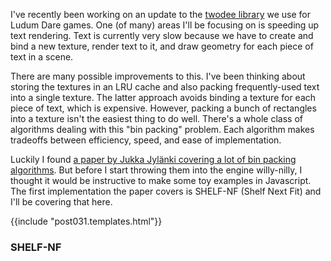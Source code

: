 I've recently been working on an update to the
[twodee library](https://github.com/pikkpoiss/twodee) we use for Ludum Dare
games.  One (of many) areas I'll be focusing on is speeding up text rendering.
Text is currently very slow because we have to create and bind a new texture,
render text to it, and draw geometry for each piece of text in a scene.

There are many possible improvements to this.  I've been thinking about
storing the textures in an LRU cache and also packing frequently-used text
into a single texture. The latter
approach avoids binding a texture for each piece of text, which is expensive.
However, packing a bunch of rectangles into a texture isn't the easiest
thing to do well.  There's a whole class of algorithms dealing with this
"bin packing" problem.  Each algorithm makes tradeoffs between efficiency,
speed, and ease of implementation.

Luckily I found [a paper by Jukka Jylänki covering a lot of bin packing
algorithms](http://clb.demon.fi/files/RectangleBinPack.pdf).
But before I start throwing them into the engine
willy-nilly, I thought it would be instructive to make some toy examples
in Javascript. The first implementation the paper covers is
SHELF-NF (Shelf Next Fit) and I'll be covering that here.

<!--BREAK-->

{{include "post031.templates.html"}}
<div id="controls" data-template="tmplControls"></div>
<div data-template="tmplControlsCount"></div>


### SHELF-NF
<div id="demo1"></div>
